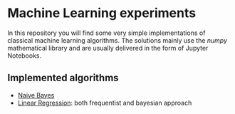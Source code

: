 # Machine Learning experiments
In this repository you will find some very simple implementations of classical machine learning algorithms.
The solutions mainly use the *numpy* mathematical library and are usually delivered in the form of Jupyter Notebooks.

## Implemented algorithms
* [Naive Bayes](./Naive_Bayes.ipynb )
* [Linear Regression](./Linear_Regression.ipynb): both frequentist and bayesian approach

